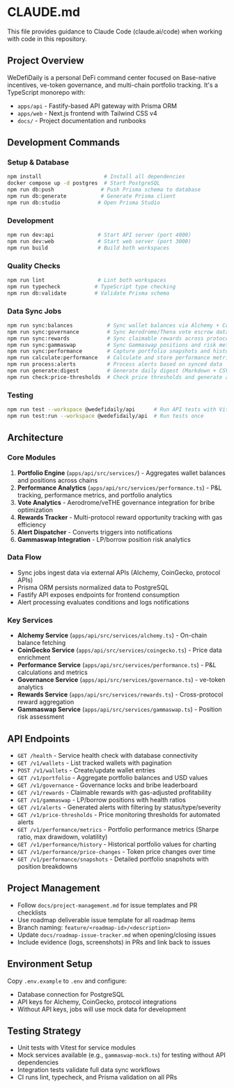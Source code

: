 # CLAUDE.md

This file provides guidance to Claude Code (claude.ai/code) when working with code in this repository.

## Project Overview

WeDefiDaily is a personal DeFi command center focused on Base-native incentives, ve-token governance, and multi-chain portfolio tracking. It's a TypeScript monorepo with:
- `apps/api` - Fastify-based API gateway with Prisma ORM
- `apps/web` - Next.js frontend with Tailwind CSS v4
- `docs/` - Project documentation and runbooks

## Development Commands

### Setup & Database
```bash
npm install                    # Install all dependencies
docker compose up -d postgres  # Start PostgreSQL
npm run db:push               # Push Prisma schema to database
npm run db:generate           # Generate Prisma client
npm run db:studio            # Open Prisma Studio
```

### Development
```bash
npm run dev:api              # Start API server (port 4000)
npm run dev:web              # Start web server (port 3000)
npm run build                # Build both workspaces
```

### Quality Checks
```bash
npm run lint                 # Lint both workspaces
npm run typecheck           # TypeScript type checking
npm run db:validate         # Validate Prisma schema
```

### Data Sync Jobs
```bash
npm run sync:balances           # Sync wallet balances via Alchemy + CoinGecko
npm run sync:governance         # Sync Aerodrome/Thena vote escrow data
npm run sync:rewards            # Sync claimable rewards across protocols
npm run sync:gammaswap          # Sync Gammaswap positions and risk metrics
npm run sync:performance        # Capture portfolio snapshots and historical prices
npm run calculate:performance   # Calculate and store performance metrics
npm run process:alerts          # Process alerts based on synced data
npm run generate:digest         # Generate daily digest (Markdown + CSV)
npm run check:price-thresholds  # Check price thresholds and generate alerts
```

### Testing
```bash
npm run test --workspace @wedefidaily/api      # Run API tests with Vitest
npm run test:run --workspace @wedefidaily/api  # Run tests once
```

## Architecture

### Core Modules
1. **Portfolio Engine** (`apps/api/src/services/`) - Aggregates wallet balances and positions across chains
2. **Performance Analytics** (`apps/api/src/services/performance.ts`) - P&L tracking, performance metrics, and portfolio analytics
3. **Vote Analytics** - Aerodrome/veTHE governance integration for bribe optimization
4. **Rewards Tracker** - Multi-protocol reward opportunity tracking with gas efficiency
5. **Alert Dispatcher** - Converts triggers into notifications
6. **Gammaswap Integration** - LP/borrow position risk analytics

### Data Flow
- Sync jobs ingest data via external APIs (Alchemy, CoinGecko, protocol APIs)
- Prisma ORM persists normalized data to PostgreSQL
- Fastify API exposes endpoints for frontend consumption
- Alert processing evaluates conditions and logs notifications

### Key Services
- **Alchemy Service** (`apps/api/src/services/alchemy.ts`) - On-chain balance fetching
- **CoinGecko Service** (`apps/api/src/services/coingecko.ts`) - Price data enrichment
- **Performance Service** (`apps/api/src/services/performance.ts`) - P&L calculations and metrics
- **Governance Service** (`apps/api/src/services/governance.ts`) - ve-token analytics
- **Rewards Service** (`apps/api/src/services/rewards.ts`) - Cross-protocol reward aggregation
- **Gammaswap Service** (`apps/api/src/services/gammaswap.ts`) - Position risk assessment

## API Endpoints

- `GET /health` - Service health check with database connectivity
- `GET /v1/wallets` - List tracked wallets with pagination
- `POST /v1/wallets` - Create/update wallet entries
- `GET /v1/portfolio` - Aggregate portfolio balances and USD values
- `GET /v1/governance` - Governance locks and bribe leaderboard
- `GET /v1/rewards` - Claimable rewards with gas-adjusted profitability
- `GET /v1/gammaswap` - LP/borrow positions with health ratios
- `GET /v1/alerts` - Generated alerts with filtering by status/type/severity
- `GET /v1/price-thresholds` - Price monitoring thresholds for automated alerts
- `GET /v1/performance/metrics` - Portfolio performance metrics (Sharpe ratio, max drawdown, volatility)
- `GET /v1/performance/history` - Historical portfolio values for charting
- `GET /v1/performance/price-changes` - Token price changes over time
- `GET /v1/performance/snapshots` - Detailed portfolio snapshots with position breakdowns

## Project Management

- Follow `docs/project-management.md` for issue templates and PR checklists
- Use roadmap deliverable issue template for all roadmap items
- Branch naming: `feature/<roadmap-id>/<description>`
- Update `docs/roadmap-issue-tracker.md` when opening/closing issues
- Include evidence (logs, screenshots) in PRs and link back to issues

## Environment Setup

Copy `.env.example` to `.env` and configure:
- Database connection for PostgreSQL
- API keys for Alchemy, CoinGecko, protocol integrations
- Without API keys, jobs will use mock data for development

## Testing Strategy

- Unit tests with Vitest for service modules
- Mock services available (e.g., `gammaswap-mock.ts`) for testing without API dependencies
- Integration tests validate full data sync workflows
- CI runs lint, typecheck, and Prisma validation on all PRs